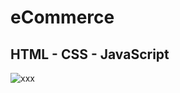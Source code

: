 # eCommerce

## HTML - CSS - JavaScript

![xxx](https://user-images.githubusercontent.com/105823500/235238211-73a27d72-448f-4f84-95d4-50b3bf48cb0e.gif)
